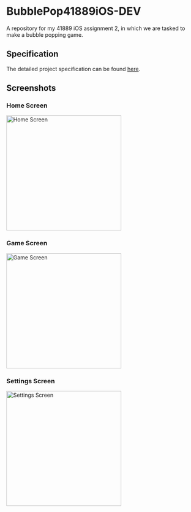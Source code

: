 # BubblePop41889iOS-DEV

A repository for my 41889 iOS assignment 2, in which we are tasked to make a bubble popping game.

## Specification

The detailed project specification can be found [here](Assessment%202%20Description%202024.pdf).

## Screenshots

### Home Screen
<img src="https://github.com/CharlieH7/BubblePop41889IOS-DEV/assets/48937488/87652d41-5f98-42df-b45a-76f95e811838.png" alt="Home Screen" width="300">

### Game Screen
<img src="https://github.com/CharlieH7/BubblePop41889IOS-DEV/assets/48937488/2d33ce97-c57f-464e-8abc-12f60c4bb179.png" alt="Game Screen" width="300">

### Settings Screen
<img src="https://github.com/CharlieH7/BubblePop41889IOS-DEV/assets/48937488/66f771de-b1e0-4eff-957a-aaaa485a930c.png" alt="Settings Screen" width="300">
